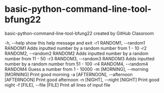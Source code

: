 # basic-python-command-line-tool-bfung22
basic-python-command-line-tool-bfung22 created by GitHub Classroom

  -h, --help            show this help message and exit
  -r1 RANDOM1, --random1 RANDOM1
                        Adds inputted number by a random number from 1 - 10
  -r2 RANDOM2, --random2 RANDOM2
                        Adds inputted number by a random number from 11 - 50
  -r3 RANDOM3, --random3 RANDOM3
                        Adds inputted number by a random number from 51 - 100
  -r4 RANDOM4, --random4 RANDOM4
                        Guess a number from 1 - 10000
  -m [MORNING], --morning [MORNING]
                        Print good morning
  -a [AFTERNOON], --afternoon [AFTERNOON]
                        Print good afternoon
  -n [NIGHT], --night [NIGHT]
                        Print good night
  -f [FILE], --file [FILE]
                        Print all lines of input file
